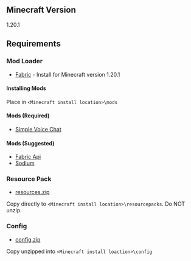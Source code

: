 ## Minecraft Version
1.20.1

## Requirements

### Mod Loader

- [Fabric](https://fabricmc.net/use/installer/) - Install for Minecraft version 1.20.1

#### Installing Mods

Place in `<Minecraft install location>\mods`

#### Mods (Required)

- [Simple Voice Chat](../../../raw/main/mods/voicechat-fabric-1.20.1-2.4.25.jar)

#### Mods (Suggested)

- [Fabric Api](../../../raw/main/mods/fabric-api-0.91.0%252B1.20.1.jar)
- [Sodium](https://cdn.modrinth.com/data/AANobbMI/versions/mhZtY2lR/sodium-fabric-0.5.8%2Bmc1.20.1.jar)

### Resource Pack

- [resources.zip](../../../raw/main/user_setup/resourcepacks/resources.zip)

Copy directly to `<Minecraft install location>\resourcepacks`. Do NOT unzip.

### Config

- [config.zip](../../../raw/main/user_setup/config.zip)

Copy unzipped into `<Minecraft install loaction>\config`